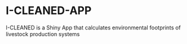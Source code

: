 # I-CLEANED-APP
I-CLEANED is a Shiny App that calculates environmental footprints of livestock production systems
